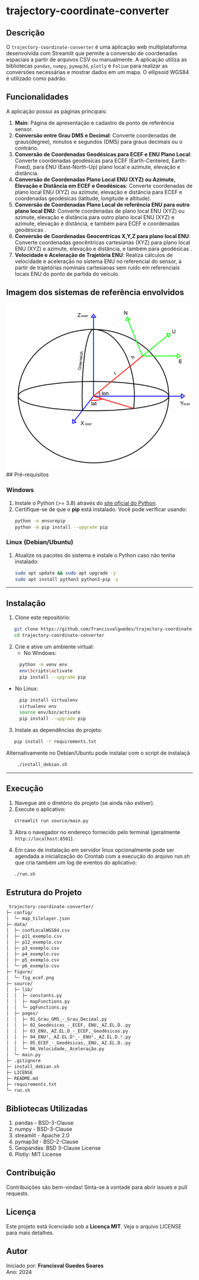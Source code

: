 # trajectory-coordinate-converter


## Descrição
O `trajectory-coordinate-converter` é uma aplicação web multiplataforma desenvolvida com Streamlit que permite a conversão de coordenadas espaciais a partir de arquivos CSV ou manualmente. A aplicação utiliza as bibliotecas `pandas`, `numpy`, `pymap3d`, `plotly`  e `Folium` para realizar as conversões necessárias e mostrar dados em um mapa. O ellipsoid WGS84 é utilizado como padrão.

## Funcionalidades
A aplicação possui as páginas principais:
1. **Main**: Página de apresentação e cadastro de ponto de referência sensor.
2. **Conversão entre Grau DMS e Decimal**: Converte coordenadas de graus(degree), minutos e segundos (DMS) para graus decimais ou o contrário.
3. **Conversão de Coordenadas Geodésicas para ECEF e ENU Plano Local**: Converte coordenadas geodésicas para ECEF (Earth-Centered, Earth-Fixed), para ENU (East-North-Up) plano local e azimute, elevação e distância.
4. **Conversão de Coordenadas Plano Local ENU (XYZ) ou Azimute, Elevação e Distância em ECEF e Geodésicas**: Converte coordenadas de plano local ENU (XYZ) ou azimute, elevação e distância para ECEF e coordenadas geodésicas (latitude, longitude e altitude).
5. **Conversão de Coordenadas Plano Local de referência ENU para outro plano local ENU**: Converte coordenadas de plano local ENU (XYZ) ou azimute, elevação e distância para outro plano local ENU (XYZ) e azimute, elevação e distância, e também para ECEF e coordenadas geodésicas .
6. **Conversão de Coordenadas Geocentricas X,Y,Z para plano local ENU**: Converte coordenadas geocêntricas cartesianas (XYZ) para plano local ENU (XYZ) e azimute, elevação e distância, e também para geodésicas .
7. **Velocidade e Aceleração de Trajetória ENU**:  Realiza cálculos de velocidade e aceleração no sistema ENU no referencial do sensor, a partir de trajetórias nominais cartesianas sem ruído em referenciais locais ENU do ponto de partida do veículo.

## Imagem dos sistemas de referência envolvidos

<img src="figure/fig_ecef.png" width="600" />
## Pré-requisitos  

### Windows  
1. Instale o Python (>= 3.8) através do [site oficial do Python](https://www.python.org/).  
2. Certifique-se de que o **pip** está instalado. Você pode verificar usando:  
   ```bash  
   python -m ensurepip  
   python -m pip install --upgrade pip  
   ```  

### Linux (Debian/Ubuntu)  
1. Atualize os pacotes do sistema e instale o Python caso não tenha instalado:  
   ```bash  
   sudo apt update && sudo apt upgrade -y  
   sudo apt install python3 python3-pip -y  
   ```  

---

## Instalação  

1. Clone este repositório:  
   
```bash  
   git clone https://github.com/francisvalguedes/trajectory-coordinate-converter.git  
   cd trajectory-coordinate-converter  
```  

2. Crie e ative um ambiente virtual:  
   - No Windows:  
     
```bash  
     python -m venv env  
     env\Scripts\activate
     pip install --upgrade pip
```  
   - No Linux:  
```bash  
     pip install virtualenv
     virtualenv env     
     source env/bin/activate 
     pip install --upgrade pip
```  


3. Instale as dependências do projeto:  

```bash  
   pip install -r requirements.txt  
```  

Alternativamente no Debian/Ubuntu pode instalar com o script de instalaçã

```bash 
    ./install_debian.sh
```

---

## Execução  

1. Navegue até o diretório do projeto (se ainda não estiver).  
2. Execute o aplicativo:  
   
```bash  
   streamlit run source/main.py  
```  
3. Abra o navegador no endereço fornecido pelo terminal (geralmente `http://localhost:8501`).  

4. Em caso de instalação em servidor linux opcionalmente pode ser agendada a inicialização do Crontab com a execução do arquivo run.sh que cria também um log de eventos do aplicativo:
```bash
   ./run.sh
```

## Estrutura do Projeto  
```
 trajectory-coordinate-converter/
├─ config/
│  └─ map_tilelayer.json
├─ data/
│  ├─ confLocalWGS84.csv
│  ├─ p11_exemplo.csv
│  ├─ p12_exemplo.csv
│  ├─ p3_exemplo.csv
│  ├─ p4_exemplo.csv
│  ├─ p5_exemplo.csv
│  └─ p6_exemplo.csv
├─ figure/
│  └─ fig_ecef.png
├─ source/
│  ├─ lib/
│  │  ├─ constants.py
│  │  ├─ mapFunctions.py
│  │  └─ pgFunctions.py
│  ├─ pages/
│  │  ├─ 01_Grau_GMS_-_Grau_Decimal.py
│  │  ├─ 02_Geodésicas_-_ECEF, ENU,_AZ.EL.D..py
│  │  ├─ 03_ENU,_AZ.EL.D_-_ECEF,_Geodésicas.py
│  │  ├─ 04_ENU¹,_AZ.EL.D¹_-_ENU²,_AZ.EL.D.².py
│  │  ├─ 05_ECEF_-_Geodésicas,_ENU,_AZ.EL.D..py
│  │  └─ 06_Velocidade,_Aceleração.py
│  └─ main.py
├─ .gitignore
├─ install_debian.sh
├─ LICENSE
├─ README.md
├─ requirements.txt
└─ run.sh
```  

## Bibliotecas Utilizadas
1. pandas - BSD-3-Clause
2. numpy - BSD-3-Clause
3. streamlit - Apache 2.0
4. pymap3d - BSD-2-Clause
5. Geopandas: BSD 3-Clause License
6. Plotly: MIT License

## Contribuição
Contribuições são bem-vindas! Sinta-se à vontade para abrir issues e pull requests.

## Licença
Este projeto está licenciado sob a **Licença MIT**. Veja o arquivo LICENSE para mais detalhes.

## Autor  
Iniciado por: **Francisval Guedes Soares**  
Ano: 2024  